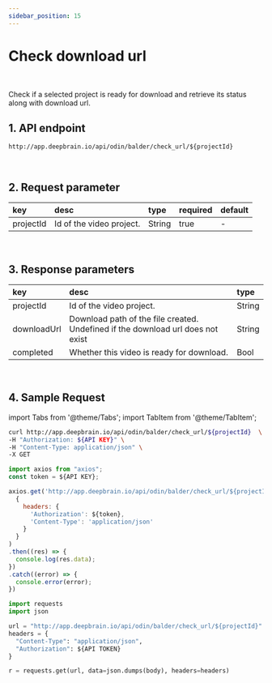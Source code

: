 ```yaml
---
sidebar_position: 15
---
```


# Check download url

<br/>

Check if a selected project is ready for download and retrieve its status along with download url.

## 1. API endpoint

```http
http://app.deepbrain.io/api/odin/balder/check_url/${projectId}
```

<br/>

## 2. Request parameter

|key|desc|type|required|default|
|:---|:---|:---|:---|:---|
|projectId|Id of the video project.|String|true|-|


<br/>

## 3. Response parameters

|key|desc|type|
|:---|:---|:---|
|projectId|Id of the video project.|String|
|downloadUrl|Download path of the file created. Undefined if the download url does not exist|String|
|completed|Whether this video is ready for download.|Bool|

<br/>

## 4. Sample Request

import Tabs from '@theme/Tabs';
import TabItem from '@theme/TabItem';

<Tabs>
<TabItem value="curl" label="cURL">

```bash
curl http://app.deepbrain.io/api/odin/balder/check_url/${projectId}  \
-H "Authorization: ${API KEY}" \
-H "Content-Type: application/json" \
-X GET
```

</TabItem>
<TabItem value="js" label="Node.js">

```js
import axios from "axios";
const token = ${API KEY};

axios.get('http://app.deepbrain.io/api/odin/balder/check_url/${projectId}', 
  {
    headers: {
      'Authorization': ${token},
      'Content-Type': 'application/json'
    }
  }
)
.then((res) => {
  console.log(res.data);
})
.catch((error) => {
  console.error(error);
})
```

</TabItem>
<TabItem value="py" label="Python">

```py
import requests
import json

url = "http://app.deepbrain.io/api/odin/balder/check_url/${projectId}"
headers = {
  "Content-Type": "application/json",
  "Authorization": ${API TOKEN}
}

r = requests.get(url, data=json.dumps(body), headers=headers)
```

</TabItem>
</Tabs>
